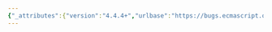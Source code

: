 ```yaml
---
{"_attributes":{"version":"4.4.4+","urlbase":"https://bugs.ecmascript.org/","maintainer":"dherman@mozilla.com"},"bug":{"bug_id":1388,"creation_ts":"2013-03-21 19:22:00 -0700","short_desc":"15.16.4.3: \"entries\" + \"e\" not defined.","delta_ts":"2013-05-14 18:14:12 -0700","product":"Draft for 6th Edition","component":"editorial issue","version":"Rev 14: March 8, 2013 Draft","rep_platform":"All","op_sys":"All","bug_status":"RESOLVED","resolution":"FIXED","priority":"Normal","bug_severity":"normal","everconfirmed":true,"reporter":{"uid":"jmdyck","name":"Michael Dyck"},"assigned_to":{"uid":"allen","name":"Allen Wirfs-Brock"},"long_desc":[{"commentid":3543,"comment_count":0,"who":{"uid":"jmdyck","name":"Michael Dyck"},"bug_when":"2013-03-21 19:22:48 -0700","thetext":"In 15.16.4.3 \"Set.prototype.clear ()\",\nstep 5 and 5.a say:\n    5. Repeat for each Record {[[key]], [[value]]} p that is\n       an element of entries,\n           a. Replace the element of entries whose value is e\n              with an element whose value is empty.\nbut 'entries' and 'e' are not defined.\n\nFor 'entries', I think you're missing a step:\n   Let entries be the List that is the value of S’s [[SetData]]\n   internal data property.\n\nFor 'e', change it to 'p' (or change 'p' to 'e')."},{"commentid":3571,"comment_count":1,"who":{"uid":"allen","name":"Allen Wirfs-Brock"},"bug_when":"2013-04-04 17:50:44 -0700","thetext":"fixed in rev 15 editor's draft"},{"commentid":3990,"comment_count":2,"who":{"uid":"allen","name":"Allen Wirfs-Brock"},"bug_when":"2013-05-14 18:14:12 -0700","thetext":"resolved in rev 15, May 14, 2013 draft"}]}}
---
```

